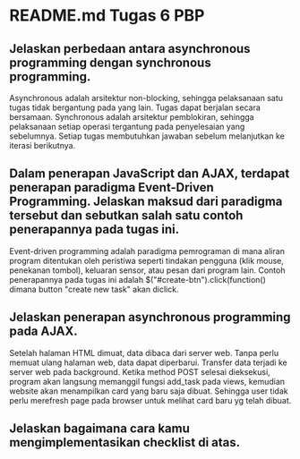 # README.md Tugas 6 PBP

## Jelaskan perbedaan antara asynchronous programming dengan synchronous programming.

Asynchronous adalah arsitektur non-blocking, sehingga pelaksanaan satu tugas tidak bergantung pada yang lain. Tugas dapat berjalan secara bersamaan. Synchronous adalah arsitektur pemblokiran, sehingga pelaksanaan setiap operasi tergantung pada penyelesaian yang sebelumnya. Setiap tugas membutuhkan jawaban sebelum melanjutkan ke iterasi berikutnya.

## Dalam penerapan JavaScript dan AJAX, terdapat penerapan paradigma Event-Driven Programming. Jelaskan maksud dari paradigma tersebut dan sebutkan salah satu contoh penerapannya pada tugas ini.

Event-driven programming adalah paradigma pemrograman di mana aliran program ditentukan oleh peristiwa seperti tindakan pengguna (klik mouse, penekanan tombol), keluaran sensor, atau pesan dari program lain. Contoh penerapannya pada tugas ini adalah $("#create-btn").click(function() dimana button "create new task" akan diclick.

## Jelaskan penerapan asynchronous programming pada AJAX.

Setelah halaman HTML dimuat, data dibaca dari server web. Tanpa perlu memuat ulang halaman web, data dapat diperbarui. Transfer data terjadi ke server web pada background. Ketika method POST selesai dieksekusi, program akan langsung memanggil fungsi add_task pada views, kemudian website akan menampilkan card yang baru saja dibuat. Sehingga user tidak perlu merefresh page pada browser untuk melihat card baru yg telah dibuat.

## Jelaskan bagaimana cara kamu mengimplementasikan checklist di atas.
